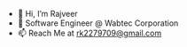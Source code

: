- 👋 Hi, I’m Rajveer 
- 🌱 Software Engineer @ Wabtec Corporation
- 📫 Reach Me at rk2279709@gmail.com

<!---
Rvk1605/Rvk1605 is a ✨ special ✨ repository because its `README.md` (this file) appears on your GitHub profile.
You can click the Preview link to take a look at your changes.
--->
